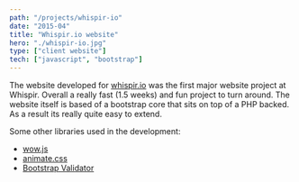 ```yaml
---
path: "/projects/whispir-io"
date: "2015-04"
title: "Whispir.io website"
hero: "./whispir-io.jpg"
type: ["client website"]
tech: ["javascript", "bootstrap"]
---
```


The website developed for [whispir.io](https://whispir.io/) was the first major website project at Whispir. Overall a really fast (1.5 weeks) and fun project to turn around. The website itself is based of a bootstrap core that sits on top of a PHP backed. As a result its really quite easy to extend.

Some other libraries used in the development:

- [wow.js](wow.js)
- [animate.css](animate.css)
- [Bootstrap Validator](http://1000hz.github.io/bootstrap-validator/)